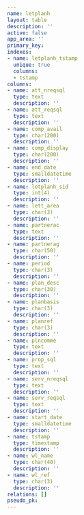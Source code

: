 ```yaml
---
name: letplanh
layout: table
description: ''
active: false
app_area: ''
primary_key: 
indexes:
- name: letplanh_tstamp
  unique: true
  columns:
  - tstamp
columns:
- name: att_nreqsql
  type: text
  description: ''
- name: att_reqsql
  type: text
  description: ''
- name: comp_avail
  type: char(200)
  description: ''
- name: comp_display
  type: char(200)
  description: ''
- name: end_date
  type: smalldatetime
  description: ''
- name: letplanh_sid
  type: int(4)
  description: ''
- name: lett_area
  type: char(3)
  description: ''
- name: partnerac
  type: text
  description: ''
- name: partnerag
  type: char(50)
  description: ''
- name: period
  type: char(3)
  description: ''
- name: plan_desc
  type: char(30)
  description: ''
- name: planbasis
  type: char(3)
  description: ''
- name: planref
  type: char(3)
  description: ''
- name: plncomme
  type: text
  description: ''
- name: prop_sql
  type: text
  description: ''
- name: serv_nreqsql
  type: text
  description: ''
- name: serv_reqsql
  type: text
  description: ''
- name: start_date
  type: smalldatetime
  description: ''
- name: tstamp
  type: timestamp
  description: ''
- name: wl_name
  type: char(40)
  description: ''
- name: wl_ref
  type: char(3)
  description: ''
relations: []
pseudo_pk: 
---
```



